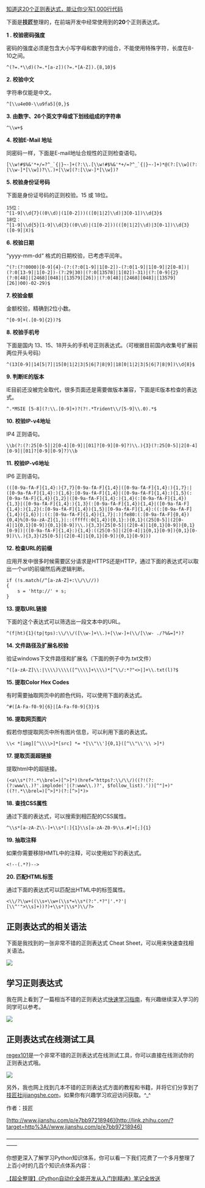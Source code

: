 [知道这20个正则表达式，能让你少写1,000行代码](https://zhuanlan.zhihu.com/p/29163295) 

下面是**技匠**整理的，在前端开发中经常使用到的**20**个正则表达式。

**1 . 校验密码强度**

密码的强度必须是包含大小写字母和数字的组合，不能使用特殊字符，长度在8-10之间。

```text
^(?=.*\\d)(?=.*[a-z])(?=.*[A-Z]).{8,10}$

```

**2\. 校验中文**

字符串仅能是中文。

```text
^[\\u4e00-\\u9fa5]{0,}$

```

**3\. 由数字、26个英文字母或下划线组成的字符串**

```text
^\\w+$

```

**4\. 校验E-Mail 地址**

同密码一样，下面是E-mail地址合规性的正则检查语句。

```text
[\\w!#$%&'*+/=?^_`{|}~-]+(?:\\.[\\w!#$%&'*+/=?^_`{|}~-]+)*@(?:[\\w](?:[\\w-]*[\\w])?\\.)+[\\w](?:[\\w-]*[\\w])?

```

**5\. 校验身份证号码**

下面是身份证号码的正则校验。15 或 18位。

```text
15位：
^[1-9]\\d{7}((0\\d)|(1[0-2]))(([0|1|2]\\d)|3[0-1])\\d{3}$
18位：
^[1-9]\\d{5}[1-9]\\d{3}((0\\d)|(1[0-2]))(([0|1|2]\\d)|3[0-1])\\d{3}([0-9]|X)$

```

**6\. 校验日期**

“yyyy-mm-dd“ 格式的日期校验，已考虑平闰年。

```text
^(?:(?!0000)[0-9]{4}-(?:(?:0[1-9]|1[0-2])-(?:0[1-9]|1[0-9]|2[0-8])|(?:0[13-9]|1[0-2])-(?:29|30)|(?:0[13578]|1[02])-31)|(?:[0-9]{2}(?:0[48]|[2468][048]|[13579][26])|(?:0[48]|[2468][048]|[13579][26])00)-02-29)$

```

**7\. 校验金额**

金额校验，精确到2位小数。

```text
^[0-9]+(.[0-9]{2})?$

```

**8\. 校验手机号**

下面是国内 13、15、18开头的手机号正则表达式。（可根据目前国内收集号扩展前两位开头号码）

```text
^(13[0-9]|14[5|7]|15[0|1|2|3|5|6|7|8|9]|18[0|1|2|3|5|6|7|8|9])\\d{8}$

```

**9\. 判断IE的版本**

IE目前还没被完全取代，很多页面还是需要做版本兼容，下面是IE版本检查的表达式。

```text
^.*MSIE [5-8](?:\\.[0-9]+)?(?!.*Trident\\/[5-9]\\.0).*$

```

**10\. 校验IP-v4地址**

IP4 正则语句。

```text
\\b(?:(?:25[0-5]|2[0-4][0-9]|[01]?[0-9][0-9]?)\\.){3}(?:25[0-5]|2[0-4][0-9]|[01]?[0-9][0-9]?)\\b

```

**11\. 校验IP-v6地址**

IP6 正则语句。

```text
(([0-9a-fA-F]{1,4}:){7,7}[0-9a-fA-F]{1,4}|([0-9a-fA-F]{1,4}:){1,7}:|([0-9a-fA-F]{1,4}:){1,6}:[0-9a-fA-F]{1,4}|([0-9a-fA-F]{1,4}:){1,5}(:[0-9a-fA-F]{1,4}){1,2}|([0-9a-fA-F]{1,4}:){1,4}(:[0-9a-fA-F]{1,4}){1,3}|([0-9a-fA-F]{1,4}:){1,3}(:[0-9a-fA-F]{1,4}){1,4}|([0-9a-fA-F]{1,4}:){1,2}(:[0-9a-fA-F]{1,4}){1,5}|[0-9a-fA-F]{1,4}:((:[0-9a-fA-F]{1,4}){1,6})|:((:[0-9a-fA-F]{1,4}){1,7}|:)|fe80:(:[0-9a-fA-F]{0,4}){0,4}%[0-9a-zA-Z]{1,}|::(ffff(:0{1,4}){0,1}:){0,1}((25[0-5]|(2[0-4]|1{0,1}[0-9]){0,1}[0-9])\\.){3,3}(25[0-5]|(2[0-4]|1{0,1}[0-9]){0,1}[0-9])|([0-9a-fA-F]{1,4}:){1,4}:((25[0-5]|(2[0-4]|1{0,1}[0-9]){0,1}[0-9])\\.){3,3}(25[0-5]|(2[0-4]|1{0,1}[0-9]){0,1}[0-9]))

```

**12\. 检查URL的前缀**

应用开发中很多时候需要区分请求是HTTPS还是HTTP，通过下面的表达式可以取出一个url的前缀然后再逻辑判断。

```text
if (!s.match(/^[a-zA-Z]+:\\/\\//))
{
    s = 'http://' + s;
}

```

**13\. 提取URL链接**

下面的这个表达式可以筛选出一段文本中的URL。

```text
^(f|ht){1}(tp|tps):\\/\\/([\\w-]+\\.)+[\\w-]+(\\/[\\w- ./?%&=]*)?

```

**14\. 文件路径及扩展名校验**

验证windows下文件路径和扩展名（下面的例子中为.txt文件）

```text
^([a-zA-Z]\\:|\\\\)\\\\([^\\\\]+\\\\)*[^\\/:*?"<>|]+\\.txt(l)?$

```

**15\. 提取Color Hex Codes**

有时需要抽取网页中的颜色代码，可以使用下面的表达式。

```text
^#([A-Fa-f0-9]{6}|[A-Fa-f0-9]{3})$

```

**16\. 提取网页图片**

假若你想提取网页中所有图片信息，可以利用下面的表达式。

```text
\\< *[img][^\\\\>]*[src] *= *[\\"\\']{0,1}([^\\"\\'\\ >]*)

```

**17\. 提取页面超链接**

提取html中的超链接。

```text
(<a\\s*(?!.*\\brel=)[^>]*)(href="https?:\\/\\/)((?!(?:(?:www\\.)?'.implode('|(?:www\\.)?', $follow_list).'))[^"]+)"((?!.*\\brel=)[^>]*)(?:[^>]*)>

```

**18\. 查找CSS属性**

通过下面的表达式，可以搜索到相匹配的CSS属性。

```text
^\\s*[a-zA-Z\\-]+\\s*[:]{1}\\s[a-zA-Z0-9\\s.#]+[;]{1}

```

**19\. 抽取注释**

如果你需要移除HMTL中的注释，可以使用如下的表达式。

```text
<!--(.*?)-->

```

**20\. 匹配HTML标签**

通过下面的表达式可以匹配出HTML中的标签属性。

```text
<\\/?\\w+((\\s+\\w+(\\s*=\\s*(?:".*?"|'.*?'|[\\^'">\\s]+))?)+\\s*|\\s*)\\/?>

```

## **正则表达式的相关语法**

下面是我找到的一张非常不错的正则表达式 Cheat Sheet，可以用来快速查找相关语法。

![](https://pic4.zhimg.com/80/v2-2f43be36dd2dd45848e28ddfe430f333_hd.jpg)

## **学习正则表达式**

我在网上看到了一篇相当不错的正则表达式[快速学习指南](http://link.zhihu.com/?target=https%3A//msdn.microsoft.com/en-us/library/az24scfc%28v%3Dvs.110%29.aspx)，有兴趣继续深入学习的同学可以参考。

![](https://pic1.zhimg.com/80/v2-99cdd76a777a8a2b3767cbe3566dc45c_hd.png)

## **正则表达式在线测试工具**

[regex101](http://link.zhihu.com/?target=https%3A//regex101.com/%23javascript)是一个非常不错的正则表达式在线测试工具，你可以直接在线测试你的正则表达式哦。

![](https://pic2.zhimg.com/80/v2-0c8b94245123c55f3fc322f9824b0cbd_hd.png)

另外，我也网上找到几本不错的正则表达式方面的教程和书籍，并将它们分享到了[技匠社jijiangshe.com](https://zhuanlan.zhihu.com/p/29163295/jijiangshe.com)，如果你有兴趣学习欢迎访问获取。^_^

作者：技匠

[http://www.jianshu.com/p/e7bb97218946](http://link.zhihu.com/?target=http%3A//www.jianshu.com/p/e7bb97218946)

——————————————————————————————————————

你想更深入了解学习Python知识体系，你可以看一下我们花费了一个多月整理了上百小时的几百个知识点体系内容：

[【超全整理】《Python自动化全能开发从入门到精通》笔记全放送](http://link.zhihu.com/?target=http%3A//www.magedu.com/73198.html%3FPython_wenzhang_zhihu_jinke_zhidaozhe20gezhengzebiaodashinengrangnishaoxie1000hangdaima_29163295)

























